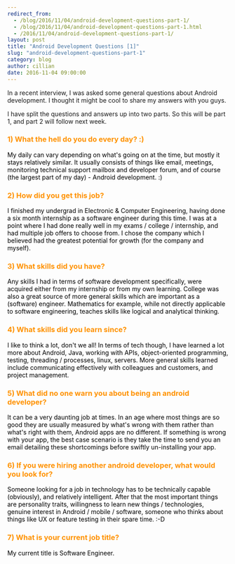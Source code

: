 ```yaml
---
redirect_from:
  - /blog/2016/11/04/android-development-questions-part-1/
  - /blog/2016/11/04/android-development-questions-part-1.html
  - /2016/11/04/android-development-questions-part-1/
layout: post
title: "Android Development Questions [1]"
slug: "android-development-questions-part-1"
category: blog
author: cillian
date: 2016-11-04 09:00:00
---
```


In a recent interview, I was asked some general questions about Android development. I thought it might be cool to share my answers with you guys. 

I have split the questions and answers up into two parts. So this will be part 1, and part 2 will follow next week.

<p>
<h3>
<font color="#FF9200">
1) What the hell do you do every day? :)
</font>
</h3>
</p>
<p>
<font color="black">
My daily can vary depending on what's going on at the time, but mostly it stays relatively similar. It usually consists of things like email, meetings, monitoring technical support mailbox and developer forum, and of course (the largest part of my day) - Android development. :)
</font>
</p>

<p>
<h3>
<font color="#FF9200">
2) How did you get this job?
</font>
</h3>
</p>
<p>
<font color="black">
I finished my undergrad in Electronic & Computer Engineering, having done a six month internship as a software engineer during this time. I was at a point where I had done really well in my exams / college / internship, and had multiple job offers to choose from. I chose the company which I believed had the greatest potential for growth (for the company and myself).
</font>
</p> 

<p>
<h3>
<font color="#FF9200">
3) What skills did you have?
</font>
</h3>
</p>
<p>
<font color="black">
Any skills I had in terms of software development specifically, were acquired either from my internship or from my own learning. College was also a great source of more general skills which are important as a (software) engineer. Mathematics for example, while not directly applicable to software engineering, teaches skills like logical and analytical thinking. 
</font>
</p>

<p>
<h3>
<font color="#FF9200">
4) What skills did you learn since?
</font>
</h3>
</p>
<p>
<font color="black">
I like to think a lot, don't we all! In terms of tech though, I have learned a lot more about Android, Java, working with APIs, object-oriented programming, testing, threading / processes, linux, servers. More general skills learned include communicating effectively with colleagues and customers, and project management.
</font>
</p>

<p>
<h3>
<font color="#FF9200">
5) What did no one warn you about being an android developer?
</font>
</h3>
</p>
<p>
<font color="black">
It can be a very daunting job at times. In an age where most things are so good they are usually measured by what's wrong with them rather than what's right with them, Android apps are no different. If something is wrong with your app, the best case scenario is they take the time to send you an email detailing these shortcomings before swiftly un-installing your app. 
</font>
</p>

<p>
<h3>
<font color="#FF9200">
6) If you were hiring another android developer, what would you look for?
</font>
</h3>
</p>
<p>
<font color="black">
Someone looking for a job in technology has to be technically capable (obviously), and relatively intelligent. After that the most important things are personality traits, willingness to learn new things / technologies, genuine interest in Android / mobile / software, someone who thinks about things like UX or feature testing in their spare time. :-D
</font>
</p>

<p>
<h3>
<font color="#FF9200">
7) What is your current job title?
</font>
</h3>
</p>
<p>
<font color="black">
My current title is Software Engineer.
</font>
</p>

